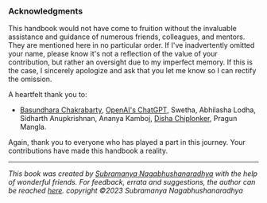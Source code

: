 ### Acknowledgments

This handbook would not have come to fruition without the invaluable assistance and guidance of numerous friends, colleagues, and mentors. They are mentioned here in no particular order. If I've inadvertently omitted your name, please know it's not a reflection of the value of your contribution, but rather an oversight due to my imperfect memory. If this is the case, I sincerely apologize and ask that you let me know so I can rectify the omission.

A heartfelt thank you to:

- [Basundhara Chakrabarty](https://www.linkedin.com/in/basundhara1706/), [OpenAI's ChatGPT](https://chat.openai.com/), Swetha, Abhilasha Lodha, Sidharth Anupkrishnan, Ananya Kamboj, [Disha Chiplonker](https://www.linkedin.com/in/disha-03-chiplonker/), Pragun Mangla.

Again, thank you to everyone who has played a part in this journey. Your contributions have made this handbook a reality.

---
*This book was created by [Subramanya Nagabhushanaradhya](https://subramanya.ai) with the help of wonderful friends. For feedback, errata and suggestions, the author can be reached [here](https://www.linkedin.com/in/nsubramanya). copyright ©2023 Subramanya Nagabhushanaradhya*